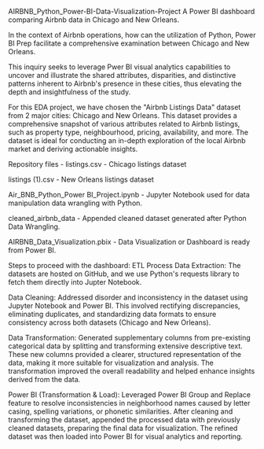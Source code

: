 AIRBNB_Python_Power-BI-Data-Visualization-Project
A Power BI dashboard comparing Airbnb data in Chicago and New Orleans.

In the context of Airbnb operations, how can the utilization of Python, Power BI Prep facilitate a comprehensive examination between Chicago and New Orleans.

This inquiry seeks to leverage Pwer BI visual analytics capabilities to uncover and illustrate the shared attributes, disparities, and distinctive patterns inherent to Airbnb's presence in these cities, thus elevating the depth and insightfulness of the study.

For this EDA project, we have chosen the "Airbnb Listings Data" dataset from 2 major cities: Chicago and New Orleans. This dataset provides a comprehensive snapshot of various attributes related to Airbnb listings, such as property type, neighbourhood, pricing, availability, and more. The dataset is ideal for conducting an in-depth exploration of the local Airbnb market and deriving actionable insights.

Repository files -
listings.csv - Chicago listings dataset

listings (1).csv - New Orleans listings dataset

Air_BNB_Python_Power BI_Project.ipynb - Jupyter Notebook used for data manipulation data wrangling with Python.

cleaned_airbnb_data - Appended cleaned dataset generated after Python Data Wrangling.

AIRBNB_Data_Visualization.pbix - Data Visualization or Dashboard is ready from Power BI.

Steps to proceed with the dashboard:
ETL Process
Data Extraction:
The datasets are hosted on GitHub, and we use Python's requests library to fetch them directly into Jupter Notebook.

Data Cleaning:
Addressed disorder and inconsistency in the dataset using Jupyter Notebook and Power BI. This involved rectifying discrepancies, eliminating duplicates, and standardizing data formats to ensure consistency across both datasets (Chicago and New Orleans).

Data Transformation:
Generated supplementary columns from pre-existing categorical data by splitting and transforming extensive descriptive text. These new columns provided a clearer, structured representation of the data, making it more suitable for visualization and analysis. The transformation improved the overall readability and helped enhance insights derived from the data.

Power BI (Transformation & Load):
Leveraged Power BI Group and Replace feature to resolve inconsistencies in neighborhood names caused by letter casing, spelling variations, or phonetic similarities. After cleaning and transforming the dataset, appended the processed data with previously cleaned datasets, preparing the final data for visualization. The refined dataset was then loaded into Power BI for visual analytics and reporting.
